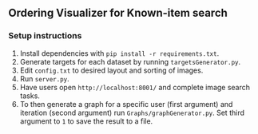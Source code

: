 ## Ordering Visualizer for Known-item search

### Setup instructions

1) Install dependencies with `pip install -r requirements.txt`.
2) Generate targets for each dataset by running `targetsGenerator.py`.
3) Edit `config.txt` to desired layout and sorting of images.
4) Run `server.py`.
5) Have users open `http://localhost:8001/` and complete image search tasks.
6) To then generate a graph for a specific user (first argument) and iteration (second argument) run `Graphs/graphGenerator.py`. Set third argument to `1` to save the result to a file.